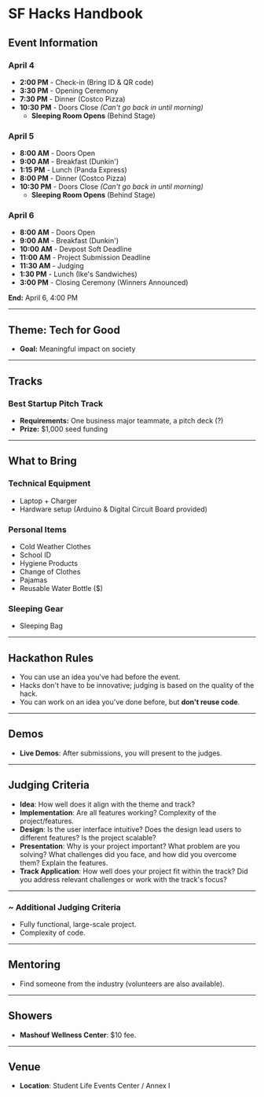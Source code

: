 # SF Hacks Handbook

## Event Information

### April 4
- **2:00 PM** - Check-in (Bring ID & QR code)
- **3:30 PM** - Opening Ceremony
- **7:30 PM** - Dinner (Costco Pizza)
- **10:30 PM** - Doors Close *(Can't go back in until morning)*
    - **Sleeping Room Opens** (Behind Stage)

### April 5
- **8:00 AM** - Doors Open
- **9:00 AM** - Breakfast (Dunkin')
- **1:15 PM** - Lunch (Panda Express)
- **8:00 PM** - Dinner (Costco Pizza)
- **10:30 PM** - Doors Close *(Can't go back in until morning)*
    - **Sleeping Room Opens** (Behind Stage)

### April 6
- **8:00 AM** - Doors Open
- **9:00 AM** - Breakfast (Dunkin')
- **10:00 AM** - Devpost Soft Deadline
- **11:00 AM** - Project Submission Deadline
- **11:30 AM** - Judging
- **1:30 PM** - Lunch (Ike's Sandwiches)
- **3:00 PM** - Closing Ceremony (Winners Announced)

**End:** April 6, 4:00 PM

---

## Theme: Tech for Good
- **Goal:** Meaningful impact on society

---

## Tracks

### Best Startup Pitch Track
- **Requirements:** One business major teammate, a pitch deck (?)
- **Prize:** $1,000 seed funding

---

## What to Bring

### Technical Equipment
- Laptop + Charger
- Hardware setup (Arduino & Digital Circuit Board provided)

### Personal Items
- Cold Weather Clothes
- School ID
- Hygiene Products
- Change of Clothes
- Pajamas
- Reusable Water Bottle ($)

### Sleeping Gear
- Sleeping Bag

---

## Hackathon Rules
- You can use an idea you've had before the event.
- Hacks don't have to be innovative; judging is based on the quality of the hack.
- You can work on an idea you've done before, but **don't reuse code**.

---

## Demos
- **Live Demos**: After submissions, you will present to the judges.

---

## Judging Criteria
- **Idea**: How well does it align with the theme and track?
- **Implementation**: Are all features working? Complexity of the project/features.
- **Design**: Is the user interface intuitive? Does the design lead users to different features? Is the project scalable?
- **Presentation**: Why is your project important? What problem are you solving? What challenges did you face, and how did you overcome them? Explain the features.
- **Track Application**: How well does your project fit within the track? Did you address relevant challenges or work with the track's focus?

---

### ~ Additional Judging Criteria
- Fully functional, large-scale project.
- Complexity of code.

---

## Mentoring
- Find someone from the industry (volunteers are also available).

---

## Showers
- **Mashouf Wellness Center**: $10 fee.

---

## Venue
- **Location**: Student Life Events Center / Annex I

